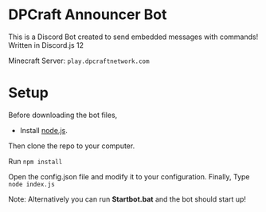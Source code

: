 # DPCraft Announcer Bot
This is a Discord Bot created to send embedded messages with commands! Written in Discord.js 12

Minecraft Server: 
`play.dpcraftnetwork.com`

# Setup
Before downloading the bot files, 
- Install [node.js](https://nodejs.org/en/download/).

Then clone the repo to your computer.

Run `npm install`

Open the config.json file and modify it to your configuration.
Finally, Type `node index.js`

Note: Alternatively you can run **Startbot.bat** and the bot should start up!

